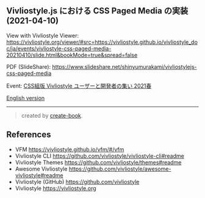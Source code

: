 ## Vivliostyle.js における CSS Paged Media の実装 (2021-04-10)

View with Vivliostyle Viewer:
https://vivliostyle.org/viewer/#src=https://vivliostyle.github.io/vivliostyle_doc/ja/events/vivliostyle-css-paged-media-20210410/slide.html&bookMode=true&spread=false

PDF (SlideShare): https://www.slideshare.net/shinyumurakami/vivliostylejs-css-paged-media

Event: [CSS組版 Vivliostyle ユーザーと開発者の集い 2021春](https://vivliostyle.connpass.com/event/208401/)

[English version](https://github.com/vivliostyle/vivliostyle_doc/tree/gh-pages/en/events/vivliostyle-css-paged-media-20210410)

------------------------------

> created by [create-book](https://github.com/vivliostyle/create-book).

## References

- VFM <https://vivliostyle.github.io/vfm/#/vfm>
- Vivliostyle CLI <https://github.com/vivliostyle/vivliostyle-cli#readme>
- Vivliostyle Themes <https://github.com/vivliostyle/themes#readme>
- Awesome Vivliostyle <https://github.com/vivliostyle/awesome-vivliostyle#readme>
- Vivliostyle (GitHub) <https://github.com/vivliostyle>
- Vivliostyle <https://vivliostyle.org>
